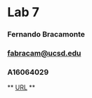 # Lab 7

### Fernando Bracamonte

### fabracam@ucsd.edu

### A16064029

** [URL](https://fernandobrac.github.io/Lab7/) ** 
